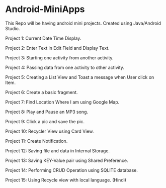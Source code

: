 # Android-MiniApps
This Repo will be having android mini projects.  Created using Java/Android Studio.

Project 1: Current Date Time Display.

Project 2: Enter Text in Edit Field and Display Text. 

Project 3: Starting one activity from another activity.

Project 4: Passing data from one activity to other activity.

Project 5: Creating a List View and Toast a message when User click on Item.

Project 6: Create a basic fragment. 

Project 7: Find Location Where I am using Google Map.

Project 8: Play and Pause an MP3 song.

Project 9: Click a pic and save the pic.

Project 10: Recycler View using Card View.

Project 11: Create Notification.

Project 12: Saving file and data in Internal Storage.

Project 13: Saving KEY-Value pair using Shared Preference.

Project 14: Performing CRUD Operation using SQLITE database.

Project 15: Using Recycle view with local language. (Hindi)




